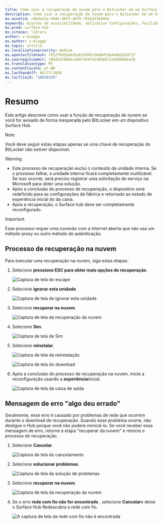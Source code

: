 ```yaml
---
title: Como usar a recuperação da nuvem para o BitLocker em um Surface Hub
description: Como usar a recuperação da nuvem para o BitLocker em um Surface Hub
ms.assetid: c0bde23a-49de-40f3-a675-701e3576d44d
keywords: Ajustes de acessibilidade, aplicativo Configurações, Facilidade de Acesso
ms.prod: surface-hub
ms.sitesec: library
author: v-miegge
ms.author: v-miegge
ms.topic: article
ms.localizationpriority: medium
ms.openlocfilehash: 7912f9d1bab2ba625995c56d6d7da4e6b2d3df37
ms.sourcegitcommit: 109d1d7608ac4667564fa5369e8722e569b8ea36
ms.translationtype: MT
ms.contentlocale: pt-BR
ms.lasthandoff: 06/27/2020
ms.locfileid: "10830320"
---
```

# Resumo

Este artigo descreve como usar a função de recuperação de nuvem se você for avisado de forma inesperada pelo BitLocker em um dispositivo Surface Hub.

> [!NOTE]
> Você deve seguir estas etapas apenas se uma chave de recuperação do BitLocker não estiver disponível.

> [!WARNING]
> * Este processo de recuperação exclui o conteúdo da unidade interna. Se o processo falhar, a unidade interna ficará completamente inutilizável. Se isso ocorrer, será preciso registrar uma solicitação de serviço na Microsoft para obter uma solução.
> * Após a conclusão do processo de recuperação, o dispositivo será redefinido para as configurações de fábrica e retornado ao estado de experiência inicial do da caixa.
> * Após a recuperação, o Surface hub deve ser completamente reconfigurado.

> [!IMPORTANT]
> Esse processo requer uma conexão com a Internet aberta que não usa um método proxy ou outro método de autenticação.

## Processo de recuperação na nuvem

Para executar uma recuperação na nuvem, siga estas etapas:

1. Selecione **pressione ESC para obter mais opções de recuperação**.

   ![Captura de tela do escape](images/01-escape.png)

1. Selecione **ignorar esta unidade**.

   ![Captura de tela de ignorar esta unidade](images/02-skip-this-drive.png)

1. Selecione **recuperar na nuvem**.

   ![Captura de tela da recuperação da nuvem](images/03-recover-from-cloud.png)

1. Selecione **Sim**.

   ![Captura de tela de Sim](images/04-yes.png)

1. Selecione **reinstalar**.

   ![Captura de tela da reinstalação](images/05a-reinstall.png)

   ![Captura de tela do download](images/05b-downloading.png)

1. Após a conclusão do processo de recuperação na nuvem, inicie a reconfiguração usando a **experiência**inicial.

   ![Captura de tela da caixa de saída](images/06-out-of-box.png)

## Mensagem de erro "algo deu errado"

Geralmente, esse erro é causado por problemas de rede que ocorrem durante o download de recuperação. Quando esse problema ocorre, não desligue o Hub porque você não poderá reiniciá-lo. Se você receber essa mensagem de erro, retorne à etapa "recuperar da nuvem" e reinicie o processo de recuperação.

1. Selecione **Cancelar**.

   ![Captura de tela do cancelamento](images/07-cancel.png)

1. Selecione **solucionar problemas**.

   ![Captura de tela da solução de problemas](images/08-troubleshoot.png)

1. Selecione **recuperar na nuvem**.

   ![Captura de tela da recuperação da nuvem](images/09-recover-from-cloud2.png)

1. Se o erro **rede com fio não for encontrado** , selecione **Cancelar**e deixe o Surface Hub Redescubra a rede com fio.

   ![A captura de tela da rede com fio não é encontrada](images/10-cancel.png)